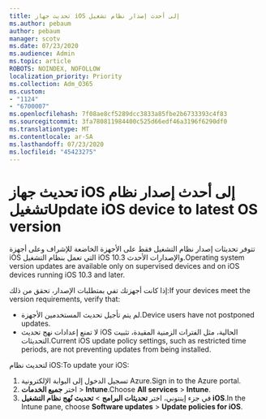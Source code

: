 ```yaml
---
title: تحديث جهاز iOS إلى أحدث إصدار نظام تشغيل
ms.author: pebaum
author: pebaum
manager: scotv
ms.date: 07/23/2020
ms.audience: Admin
ms.topic: article
ROBOTS: NOINDEX, NOFOLLOW
localization_priority: Priority
ms.collection: Adm_O365
ms.custom:
- "1124"
- "6700007"
ms.openlocfilehash: 7f08ae8cf5289dcc3833a85fbe2b6733393c4f83
ms.sourcegitcommit: 3fa780811984400c525d66edf46a3196f6290df0
ms.translationtype: MT
ms.contentlocale: ar-SA
ms.lasthandoff: 07/23/2020
ms.locfileid: "45423275"
---
```

# <a name="update-ios-device-to-latest-os-version"></a><span data-ttu-id="040fc-102">تحديث جهاز iOS إلى أحدث إصدار نظام تشغيل</span><span class="sxs-lookup"><span data-stu-id="040fc-102">Update iOS device to latest OS version</span></span>

<span data-ttu-id="040fc-103">تتوفر تحديثات إصدار نظام التشغيل فقط على الأجهزة الخاضعة للإشراف وعلى أجهزة iOS التي تعمل بنظام التشغيل iOS 10.3 والإصدارات الأحدث.</span><span class="sxs-lookup"><span data-stu-id="040fc-103">Operating system version updates are available only on supervised devices and on iOS devices running iOS 10.3 and later.</span></span>

<span data-ttu-id="040fc-104">إذا كانت أجهزتك تفي بمتطلبات الإصدار، تحقق من ذلك:</span><span class="sxs-lookup"><span data-stu-id="040fc-104">If your devices meet the version requirements, verify that:</span></span>  
- <span data-ttu-id="040fc-105">لم يتم تأجيل تحديث المستخدمين الأجهزة.</span><span class="sxs-lookup"><span data-stu-id="040fc-105">Device users have not postponed updates.</span></span>  
- <span data-ttu-id="040fc-106">لا تمنع إعدادات نهج تحديث iOS الحالية، مثل الفترات الزمنية المقيدة، تثبيت التحديثات.</span><span class="sxs-lookup"><span data-stu-id="040fc-106">Current iOS update policy settings, such as restricted time periods, are not preventing updates from being installed.</span></span>

<span data-ttu-id="040fc-107">لتحديث نظام iOS:</span><span class="sxs-lookup"><span data-stu-id="040fc-107">To update your iOS:</span></span>

1. <span data-ttu-id="040fc-108">تسجيل الدخول إلى البوابة الإلكترونية Azure.</span><span class="sxs-lookup"><span data-stu-id="040fc-108">Sign in to the Azure portal.</span></span>
2. <span data-ttu-id="040fc-109">اختر **جميع الخدمات**  >  **Intune**.</span><span class="sxs-lookup"><span data-stu-id="040fc-109">Choose **All services** > **Intune**.</span></span>
3. <span data-ttu-id="040fc-110">في جزء إينتوني، اختر **تحديثات البرامج**  >  **تحديث نُهج نظام التشغيل iOS**.</span><span class="sxs-lookup"><span data-stu-id="040fc-110">In the Intune pane, choose **Software updates** > **Update policies for iOS**.</span></span>